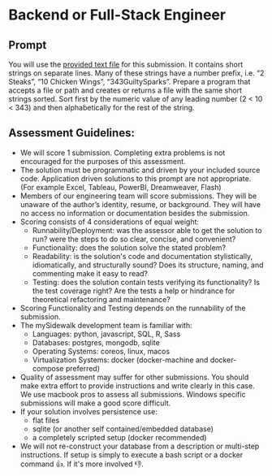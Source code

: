 # Backend or Full-Stack Engineer

## Prompt
You will use the [provided text file](example-list.txt) for this submission. It contains short strings on separate lines. Many of these strings have a number prefix, i.e. “2 Steaks”, “10 Chicken Wings”, “343GuiltySparks”. Prepare a program that accepts a file or path and creates or returns a file with the same short strings sorted. 
Sort first by the numeric value of any leading number (2 < 10 < 343) and then alphabetically for the rest of the string.

## Assessment Guidelines:
* We will score 1 submission. Completing extra problems is not encouraged for the purposes of this assessment.
* The solution must be programmatic and driven by your included source code. Application driven solutions to this prompt are not appropriate. (For example Excel, Tableau, PowerBI, Dreamweaver, Flash)
* Members of our engineering team will score submissions. They will be unaware of the author’s identity, resume, or background. They will have no access no information or documentation besides the submission.
* Scoring consists of 4 considerations of equal weight:
  * Runnability/Deployment: was the assessor able to get the solution to run? were the steps to do so clear, concise, and convenient?
  * Functionality: does the solution solve the stated problem?
  * Readability: is the solution's code and documentation stylistically, idiomatically, and structurally sound? Does its structure, naming, and commenting make it easy to read?
  * Testing: does the solution contain tests verifying its functionality? Is the test coverage right? Are the tests a help or hindrance for theoretical refactoring and maintenance?
* Scoring Functionality and Testing depends on the runnability of the submission.
* The mySidewalk development team is familiar with:
  * Languages: python, javascript, SQL, R, Sass
  * Databases: postgres, mongodb, sqlite
  * Operating Systems: coreos, linux, macos
  * Virtualization Systems: docker (docker-machine and docker-compose preferred)
* Quality of assessment may suffer for other submissions. You should make extra effort to provide instructions and write clearly in this case. We use macbook pros to assess all submissions. Windows specific submissions will make a good score difficult.
* If your solution involves persistence use:
  * flat files
  * sqlite (or another self contained/embedded database) 
  * a completely scripted setup (docker recommended)
 * We will not re-construct your database from a description or multi-step instructions. If setup is simply to execute a bash script or a docker command 👍. If it's more involved 👎.